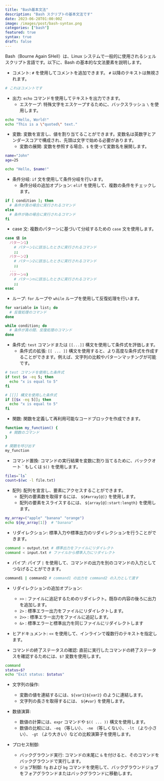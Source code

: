 ```yaml
---
title: "Bash基本文法"
description: "Bash スクリプトの基本文法です"
date: 2023-06-28T01:00:00Z
image: /images/post/bash-syntax.png
categories: ["bash"]
featured: true
syntax: true
draft: false
---
```


Bash（Bourne Again SHell）は、Linux システムで一般的に使用されるシェルスクリプト言語です。以下に、Bash の基本的な文法要素を説明します。

- コメント: `#` を使用してコメントを追加できます。 `#` 以降のテキストは無視されます。

```bash
# これはコメントです
```

- 出力: `echo` コマンドを使用してテキストを出力できます。
  - エスケープ: 特殊文字をエスケープするために、バックスラッシュ `\` を使用します。

```bash
echo "Hello, World!"
echo "This is a \"quoted\" text."
```

- 変数: 変数を宣言し、値を割り当てることができます。変数名は英数字とアンダースコアで構成され、先頭は文字で始める必要があります。
  - 変数の展開: 変数を参照する場合、`$` を使って変数名を展開します。

```bash
name="John"
age=25

echo "Hello, $name!"
```

- 条件分岐: `if` 文を使用して条件分岐を行います。
  - 条件分岐の追加オプション: `elif` を使用して、複数の条件をチェックします。

```bash
if [ condition ]; then
  # 条件が真の場合に実行されるコマンド
else
  # 条件が偽の場合に実行されるコマンド
fi
```

- case 文: 複数のパターンに基づいて分岐するための `case` 文を使用します。

```bash
case 値 in
  パターン1)
    # パターン1に該当したときに実行されるコマンド
    ;;
  パターン2)
    # パターン2に該当したときに実行されるコマンド
    ;;
  ...
  パターンn)
    # パターンnに該当したときに実行されるコマンド
    ;;
esac
```

- ループ: `for` ループや `while` ループを使用して反復処理を行います。

```bash
for variable in list; do
  # 反復処理のコマンド
done

while condition; do
  # 条件が真の間、反復処理のコマンド
done
```

- 条件式: `test` コマンドまたは `[[...]]` 構文を使用して条件式を評価します。
  - 条件式の拡張: `[[ ... ]]` 構文を使用すると、より高度な条件式を作成することができます。例えば、文字列の比較やパターンマッチングが可能です。

```bash
# test コマンドを使用した条件式
if test $x -eq 5; then
  echo "x is equal to 5"
fi

# [[]] 構文を使用した条件式
if [[$x -eq 5]]; then
  echo "x is equal to 5"
fi
```

- 関数: 関数を定義して再利用可能なコードブロックを作成できます。

```bash
function my_function() {
  # 関数のコマンド
}

# 関数を呼び出す
my_function
```

- コマンド置換: コマンドの実行結果を変数に割り当てるために、バッククオート \` もしくは `$()` を使用します。

```bash
files=`ls`
count=$(wc -l file.txt)
```

- 配列: 配列を宣言し、要素にアクセスすることができます。
  - 配列の要素数を取得するには、 `${#array[@]}` を使用します。
  - 配列の要素をスライスするには、 `${array[@]:start:length}` を使用します。

```bash
my_array=("apple" "banana" "orange")
echo ${my_array[1]}  # "banana"
```

- リダイレクション: 標準入力や標準出力のリダイレクションを行うことができます。

```bash
command > output.txt # 標準出力をファイルにリダイレクト
command < input.txt # ファイルから標準入力にリダイレクト
```

- パイプ: パイプ `|` を使用して、コマンドの出力を別のコマンドの入力としてつなげることができます。

```bash
command1 | command2 # command1 の出力を command2 の入力として渡す
```

- リダイレクションの追加オプション:

  - `>>` : ファイルに追記するためのリダイレクト。既存の内容の後ろに出力を追加します。
  - `2>` : 標準エラー出力をファイルにリダイレクトします。
  - `2>>` : 標準エラー出力をファイルに追記します。
  - `&>` : 標準エラーと標準出力を同じファイルにリダイレクトします

- ヒアドキュメント: `<<` を使用して、インラインで複数行のテキストを指定します。

- コマンドの終了ステータスの確認: 直前に実行したコマンドの終了ステータスを確認するためには、`$?` 変数を使用します。

```bash
command
status=$?
echo "Exit status: $status"
```

- 文字列の操作:

  - 変数の値を連結するには、`${var1}${var2}` のように連結します。
  - 文字列の長さを取得するには、 `${#var}` を使用します。

- 数値演算:

  - 数値の計算には、`expr` コマンドや `$(( ... ))` 構文を使用します。
  - 数値の比較には、`-eq` （等しい）、 `-ne` （等しくない）、 `-lt` （より小さい）、 `-gt` （より大きい）などの比較演算子を使用します。

- プロセス制御:
  - バックグラウンド実行: コマンドの末尾に `&` を付けると、そのコマンドをバックグラウンドで実行します。
  - ジョブ制御: `fg` および `bg` コマンドを使用して、バックグラウンドジョブをフォアグラウンドまたはバックグラウンドに移動します。
